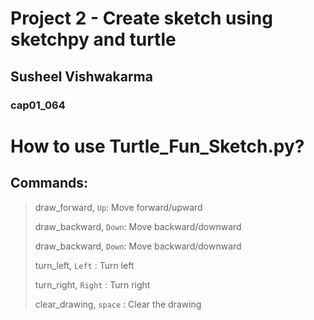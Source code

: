 # Project 2 - Create sketch using sketchpy and turtle

## Susheel Vishwakarma

### cap01_064

# How to use Turtle_Fun_Sketch.py?

## Commands:

> draw_forward, ```Up```: Move forward/upward
> 
> draw_backward, ```Down```: Move backward/downward
> 
> draw_backward, ```Down```: Move backward/downward
> 
> turn_left, ```Left``` : Turn left
> 
> turn_right, ```Right``` : Turn right
> 
> clear_drawing, ```space``` : Clear the drawing

